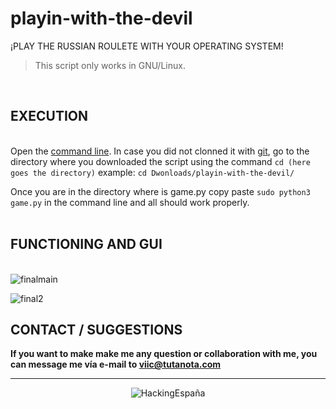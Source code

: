 # playin-with-the-devil
¡PLAY THE RUSSIAN ROULETE WITH YOUR OPERATING SYSTEM!

> This script only works in GNU/Linux.

⠀ <br>
## EXECUTION
⠀ <br>
Open the [command line](https://en.wikipedia.org/wiki/Command-line_interface). In case you did not clonned it with [git](https://git-scm.com/), go to the directory where you downloaded the script using the command `cd (here goes the directory)` example: `cd Dwonloads/playin-with-the-devil/`

Once you are in the directory where is game.py copy paste `sudo python3 game.py` in the command line and all should work properly.
⠀ <br>
⠀ <br>
## FUNCTIONING AND GUI
⠀ <br>
![finalmain](https://user-images.githubusercontent.com/78870476/138769178-83e9a5fa-fb87-43c6-a87f-0a4f780b7536.png)



![final2](https://user-images.githubusercontent.com/78870476/138769192-0e22c0ef-92d8-4c77-acaa-5acbb1d0cdba.png)
⠀ 
⠀ 
## CONTACT / SUGGESTIONS


**If you want to make make me any question or collaboration with me, you can message me vía e-mail to  viic@tutanota.com**

---
<p align="center">
  <img src="https://user-images.githubusercontent.com/78870476/135733800-c572c1b0-71aa-4158-886e-1f737a2e51b4.png" alt="HackingEspaña" />
</p>
